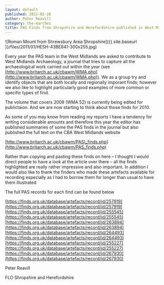 ```yaml
---
layout: default
published: 2011-02-28
author: Peter Reavill
category: the-marches
title: PAS Finds from Shropshire and Herefordshire published in West Midlands Archaeology
---
```

![Roman Mount from Shrewsbury Area Shropshire]({{ site.baseurl }}/files/2011/01/HESH-43BE841-300x255.jpg)

Every year the PAS team in the West Midlands are asked to contribute to West Midlands Archaeology, a journal that tries to capture all the archaeological work carried out within the year (see [http://www.britarch.ac.uk/cbawm/WMA.php](http://www.britarch.ac.uk/cbawm/WMA.php)). We as a group try and identify objects that are both locally and regionally imporant finds; however we also like to highlight particularly good examples of more common or  specific types of find.

The volume that covers 2009 (WMA 52) is currently being edited for publictaion. And we are now starting to think about those finds for 2010.

As some of you may know from reading my reports I have a tendency for writing considerable amounts and therefore this year the editor has published summaries of some the PAS finds in the journal but also published the full text on the CBA West Midlands website

[http://www.britarch.ac.uk/cbawm/PAS\_finds.php](http://www.britarch.ac.uk/cbawm/PAS_finds.php)

Rather than copying and pasting these finds on here – I thought I would direct people to have a look at the article over there – all the finds highlighted are really rather impressive and also important. In addition I would also like to thank the finders who made these artefacts available for recording especially as I had to borrow them for longer than usual to have them illustrated

The full PAS records for each find can be found below

[https://finds.org.uk/database/artefacts/record/id/257919](https://finds.org.uk/database/artefacts/record/id/257919)
[https://finds.org.uk/database/artefacts/record/id/255545](https://finds.org.uk/database/artefacts/record/id/255545)
[https://finds.org.uk/database/artefacts/record/id/263894](https://finds.org.uk/database/artefacts/record/id/263894)
[https://finds.org.uk/database/artefacts/record/id/264493](https://finds.org.uk/database/artefacts/record/id/264493)
[https://finds.org.uk/database/artefacts/record/id/255227](https://finds.org.uk/database/artefacts/record/id/255227)
[https://finds.org.uk/database/artefacts/record/id/267930](https://finds.org.uk/database/artefacts/record/id/267930)

Peter Reavill

FLO Shropshire and Herefordshire
